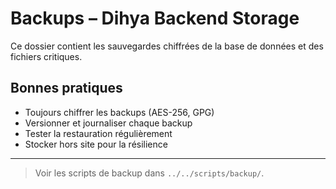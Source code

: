 # Backups – Dihya Backend Storage

Ce dossier contient les sauvegardes chiffrées de la base de données et des fichiers critiques.

## Bonnes pratiques
- Toujours chiffrer les backups (AES-256, GPG)
- Versionner et journaliser chaque backup
- Tester la restauration régulièrement
- Stocker hors site pour la résilience

---

> Voir les scripts de backup dans `../../scripts/backup/`.
